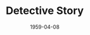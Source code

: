 ---
title: Detective Story
date: 1959-04-08
opening_date: 1959-04-08
closing_date: 1959-04-18
layout: productions
playbill:
Theatre: Theatre Jacksonville
Venue: Little Theatre
cast:
- Detective Dakis: Jack Atkinson
- Shoplifter: Connie Henline
- Detective Gallagher: Sylvester Scotti
- Patrolman Keogh: Dan Green
- Mrs. Farragut: Eldene Moulton
- Joe Feinson: Marshall Grauer
- Detective Callahan: Dick Wright
- Detective O'Brien: Arthur L. Logan
- Detective Brody: Hugh Henline
- Endicott Sims: Tommie O'Hagan
- Detective McLeod: Norman Howard
- Arthur Kindred: Bill Gibbs
- Patrolman Barnes: Joe Sloan
- 1st Burglar (Charlie): Elmo Lehman
- 2nd Burglar (Lewis): Mike McDermott
- Mrs. Bagatelle: Claire Zundell
- Dr. Kurt Schneider: Bernard Ettlinger
- Lt. Monoghan: Frank Ridge
- Susan Carmichael: Ellen Black
- Willy: Warren Zundell
- Miss Hatch: Polly Clendening
- Mrs. Feeny: Betty Smith
- Crumb-Bum: Jack Lucovsky
- Mr. Gallantz: Klip Smith
- Mr. Pritchett: Robert H. Agnew
- Mary McLeod: Mardie Kelly
- Tami Giacoppetti: Glenn H. Logan
- Photographer: Ralph Anderson
- A Lady: Barbara Sellers
- A Gentleman: Malcolm Argo
- Indignant: Marie Logan
crew:
- Designer and Director: Maurice Geoffrey
- Stage Manager: Mark Harris
- book-holder: Libbi Whiteman
- Lighting:
  - Klip Smith
  - Bob Kornegay
  - Dr. Alvin Gross
  - Jean Tankersley
- Sound Effects:
  - Dorothy Massey
  - Bunni Thornhill
  - Margot Nasrallah
- Properties:
  - Gayle Swymer
  - Sue Henderson
  - Thelma Altman
  - Esther Mae Blankenbeckler
  - Marie Bristow
  - Betty Smith
  - Claire Zundell
  - Ralph Anderson
  - Warren Zundell
  - Susan Massey
- Make-Up:
  - Polly Clendening
  - Elmo Lehman
  - Jane Porter
  - Marie Logan
  - Susan Massey
  - Mary Sloan
  - Mary Kilpatrick
  - Beverly Fink
  - Abbey I. Fink
- Scenery:
  - Frank Ridge
  - Mark Harris
  - Marie Logan
  - Bunni Thornhill
  - Buzzy Klausner
  - Joe Sloan
  - Art Logan
  - Glenn H. Logan
  - Bob Kornegay
  - Bob Simpson
  - Charles McCrory
  - Thelma Mayeron
  - Frances Andrews
  - Claire Lucas
  - Claire Zundell
  - Paul Geoffrey
  - Dixie Cohen
  - Mike McDermott
  - Sylvester Scotti
orchestra:
---